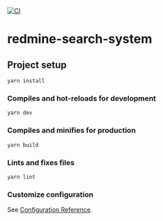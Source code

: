 [![CI](https://github.com/lediepts/redmine-system/actions/workflows/blank.yml/badge.svg?branch=main)](https://github.com/lediepts/redmine-system/actions/workflows/blank.yml)

# redmine-search-system

## Project setup
```
yarn install
```

### Compiles and hot-reloads for development
```
yarn dev
```

### Compiles and minifies for production
```
yarn build
```

### Lints and fixes files
```
yarn lint
```

### Customize configuration
See [Configuration Reference](https://cli.vuejs.org/config/).
